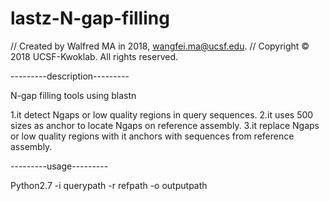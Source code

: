# lastz-N-gap-filling

//  Created by Walfred MA in 2018, wangfei.ma@ucsf.edu.
//  Copyright © 2018 UCSF-Kwoklab. All rights reserved.


---------description---------

N-gap filling tools using blastn

1.it detect Ngaps or low quality regions in query sequences.
2.it uses 500 sizes as anchor to locate Ngaps on reference assembly.
3.it replace Ngaps or low quality regions with it anchors with sequences from reference assembly.

---------usage---------

Python2.7 -i querypath -r refpath -o outputpath

